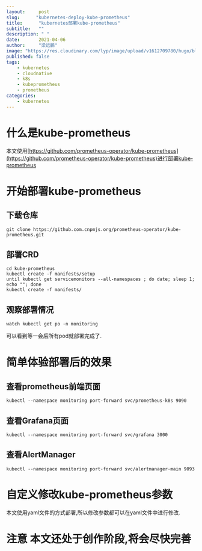 ```yaml
---
layout:     post 
slug:      "kubernetes-deploy-kube-prometheus"
title:      "kubernetes部署kube-prometheus"
subtitle:   ""
description: " "
date:       2021-04-06
author:     "梁远鹏"
image: "https://res.cloudinary.com/lyp/image/upload/v1612709780/hugo/blog.github.io/pexels-matt-hardy-2568001.jpg"
published: false
tags:
    - kubernetes
    - cloudnative
    - k8s
    - kubeprometheus
    - prometheus
categories: 
    - kubernetes
---  
```


# 什么是kube-prometheus  
本文使用[https://github.com/prometheus-operator/kube-prometheus](https://github.com/prometheus-operator/kube-prometheus)进行部署kube-prometheus

# 开始部署kube-prometheus

## 下载仓库  

```shell
git clone https://github.com.cnpmjs.org/prometheus-operator/kube-prometheus.git
```  

## 部署CRD  

```shell
cd kube-prometheus
kubectl create -f manifests/setup
until kubectl get servicemonitors --all-namespaces ; do date; sleep 1; echo ""; done
kubectl create -f manifests/
```  

## 观察部署情况  
```shell
watch kubectl get po -n monitoring
```  

可以看到等一会后所有pod就部署完成了.  

# 简单体验部署后的效果

## 查看prometheus前端页面  

```shell
kubectl --namespace monitoring port-forward svc/prometheus-k8s 9090
```  

## 查看Grafana页面  
```shell
kubectl --namespace monitoring port-forward svc/grafana 3000
```

## 查看AlertManager  
```shell
kubectl --namespace monitoring port-forward svc/alertmanager-main 9093
```  

# 自定义修改kube-prometheus参数  

本文使用yaml文件的方式部署,所以修改参数都可以在yaml文件中进行修改.

# 注意 本文还处于创作阶段,将会尽快完善